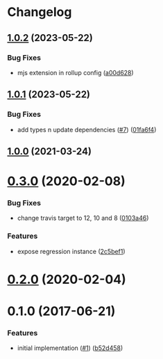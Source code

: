 # Changelog

## [1.0.2](https://github.com/mljs/baseline-correction-regression/compare/v1.0.1...v1.0.2) (2023-05-22)


### Bug Fixes

* mjs extension in rollup config ([a00d628](https://github.com/mljs/baseline-correction-regression/commit/a00d62874c382328b83c1057d7e135a607d18cd7))

## [1.0.1](https://github.com/mljs/baseline-correction-regression/compare/v1.0.0...v1.0.1) (2023-05-22)


### Bug Fixes

* add types n update dependencies ([#7](https://github.com/mljs/baseline-correction-regression/issues/7)) ([01fa6f4](https://github.com/mljs/baseline-correction-regression/commit/01fa6f47a745c8137559a04f3f0e2487cd82b1d3))

## [1.0.0](https://github.com/mljs/baseline-correction-regression/compare/v0.3.0...v1.0.0) (2021-03-24)

# [0.3.0](https://github.com/mljs/baseline-correction-regression/compare/v0.2.0...v0.3.0) (2020-02-08)


### Bug Fixes

* change travis target to 12, 10 and 8 ([0103a46](https://github.com/mljs/baseline-correction-regression/commit/0103a46c43da30d97f8ba5f91b0dfe7469b63549))


### Features

* expose regression instance ([2c5bef1](https://github.com/mljs/baseline-correction-regression/commit/2c5bef130268a476790df417a1903d491dd3ebe0))



# [0.2.0](https://github.com/mljs/baseline-correction-regression/compare/v0.1.0...v0.2.0) (2020-02-04)



<a name="0.1.0"></a>
# 0.1.0 (2017-06-21)


### Features

* initial implementation ([#1](https://github.com/mljs/baseline-correction-regression/issues/1)) ([b52d458](https://github.com/mljs/baseline-correction-regression/commit/b52d458))

